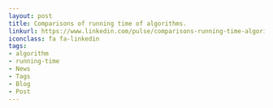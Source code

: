 ```yaml
---
layout: post
title: Comparisons of running time of algorithms.
linkurl: https://www.linkedin.com/pulse/comparisons-running-time-algorithms-sahib-yar/
iconclass: fa fa-linkedin
tags:
- algorithm
- running-time
- News
- Tags
- Blog
- Post
---
```

